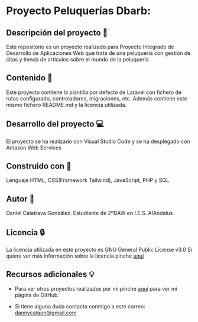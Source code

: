 # Proyecto Peluquerías Dbarb:

## Descripción del proyecto :page_facing_up:
Este repositorio es un proyecto realizado para Proyecto Integrado de Desarrollo de Aplicaciones Web
que trata de una peluquería con gestión de citas y tienda de artículos sobre el mundo de la peluquería

## Contenido :file_folder:
Este proyecto contiene la plantilla por defecto de Laravel con fichero de rutas configurado, controladores,
migraciones, etc. Además contiene este mismo fichero README.md y la licencia utilizada.

## Desarrollo del proyecto :computer:
El proyecto se ha realizado con Visual Studio Code y se ha desplegado con Amazon Web Services

## Construido con :hammer:
Lenguaje HTML, CSS(Framework Tailwind), JavaScript, PHP y SQL

## Autor :boy:
Daniel Calatrava González. Estudiante de 2ºDAW en I.E.S. AlAndalus

## Licencia :lock:
La licencia utilizada en este proyecto es GNU General Public License v3.0
Si quiere ver más información sobre la licencia pinche [aquí](https://github.com/dancg/Proyecto-2DAW-Peluqueria/blob/main/LICENSE)

## Recursos adicionales :bulb:
* Para ver otros proyectos realizados por mi pinche [aquí](https://github.com/dancg) para ver mi página de GitHub.

* Si tiene alguna duda contacta conmigo a este correo: dannycalgon@gmail.com
